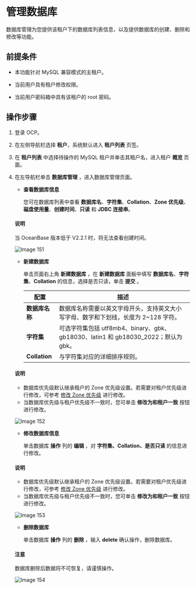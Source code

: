 # 管理数据库

数据库管理为您提供该租户下的数据库列表信息，以及提供数据库的创建、删除和修改等功能。

## 前提条件

* 本功能针对 MySQL 兼容模式的主租户。

* 当前用户具有租户修改权限。

* 当前用户密码箱中具有该租户的 root 密码。

## 操作步骤

1. 登录 OCP。

2. 在左侧导航栏选择 **租户**，系统默认进入 **租户列表** 页签。

3. 在 **租户列表** 中选择待操作的 MySQL 租户并单击其租户名，进入租户 **概览** 页面。

4. 在左导航栏单击 **数据库管理** ，进入数据库管理页面。

   * **查看数据库信息**

     您可在数据库列表中查看 **数据库名**、**字符集**、**Collation**、**Zone 优先级**、**磁盘使用量**、**创建时间**、**只读** 和 **JDBC 连接串**。

   <main id="notice" type='explain'>
    <h4>说明</h4>
    <p>当 OceanBase 版本低于 V2.2.1 时，将无法查看创建时间。</p>
   </main>

     ![Image 151](https://help-static-aliyun-doc.aliyuncs.com/assets/img/zh-CN/0756189461/p429268.png)

   * **新建数据库**

     单击页面右上角 **新建数据库** ，在 **新建数据库** 面板中填写 **数据库名**、**字符集**、**Collation** 的信息，选择是否只读，单击 **提交** 。

     |    **配置**     | **描述** |
     |---------------|---|
     | **数据库名称**       | 数据库名称需要以英文字母开头，支持英文大小写字母、数字和下划线，长度为 2\~128 字符。 |
     | **字符集**    |可选字符集包括 utf8mb4、binary、gbk、gb18030、latin1 和 gb18030_2022；默认为 gbk。 |
     | **Collation** | 与字符集对应的详细排序规则。 |

    <main id="notice" type='explain'>
    <h4>说明</h4>
    <ul>
    <li>数据库优先级默认继承租户的 Zone 优先级设置。若需要对租户优先级进行修改，可参考 <a href="800.modify-a-zone-priority.md">修改 Zone 优先级</a> 进行修改。</li>
    <li>当数据库优先级与租户优先级不一致时，您可单击 <strong>修改为和租户一致</strong> 按钮进行修改。</li>
    </ul>
    </main>

     ![Image 152](https://obbusiness-private.oss-cn-shanghai.aliyuncs.com/doc/img/ocp/%E6%96%B0%E5%BB%BA%E6%95%B0%E6%8D%AE%E5%BA%93.png)

   * **修改数据库信息**

     单击数据库 **操作** 列的 **编辑** ，对 **字符集、Collation、是否只读** 的信息进行修改。

    <main id="notice" type='explain'>
    <h4>说明</h4>
    <ul>
    <li>数据库优先级默认继承租户的 Zone 优先级设置。若需要对租户优先级进行修改，可参考 <a href="800.modify-a-zone-priority.md">修改 Zone 优先级</a> 进行修改。</li>
    <li>当数据库优先级与租户优先级不一致时，您可单击 <strong>修改为和租户一致</strong> 按钮进行修改。</li>
    </ul>
    </main>

     ![Image 153](https://obbusiness-private.oss-cn-shanghai.aliyuncs.com/doc/img/ocp/%E7%BC%96%E8%BE%91%E6%95%B0%E6%8D%AE%E5%BA%93.png)

   * **删除数据库**

     单击数据库 **操作** 列的 **删除** ，输入 **delete** 确认操作，删除数据库。

    <main id="notice" type='notice'>
    <h4>注意</h4>
    <p>数据库删除后数据将不可恢复，请谨慎操作。</p>
    </main>

     ![Image 154](https://help-static-aliyun-doc.aliyuncs.com/assets/img/zh-CN/9656189461/p429274.png)

